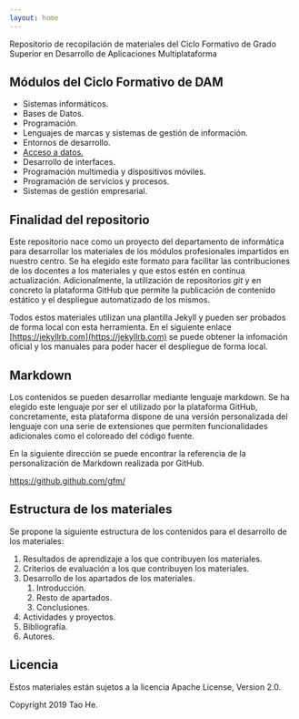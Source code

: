 ```yaml
---
layout: home
---
```


Repositorio de recopilación de materiales del Ciclo Formativo de Grado Superior en Desarrollo de Aplicaciones Multiplataforma

## Módulos del Ciclo Formativo de DAM

* Sistemas informáticos.
* Bases de Datos.
* Programación.
* Lenguajes de marcas y sistemas de gestión de información.
* Entornos de desarrollo.
* [Acceso a datos.](_posts/AccesoDatos.md)
* Desarrollo de interfaces.
* Programación multimedia y dispositivos móviles.
* Programación de servicios y procesos.
* Sistemas de gestión empresarial.

## Finalidad del repositorio

Este repositorio nace como un proyecto del departamento de informática para desarrollar los materiales de los módulos profesionales impartidos en nuestro centro. Se ha elegido este formato para facilitar las contribuciones de los docentes a los materiales y que estos estén en contínua actualización. Adicionalmente, la utilización de repositorios *git* y en concreto la plataforma GitHub que permite la publicación de contenido estático y el despliegue automatizado de los mismos.

Todos estos materiales utilizan una plantilla Jekyll y pueden ser probados de forma local con esta herramienta. En el siguiente enlace [https://jekyllrb.com](https://jekyllrb.com) se puede obtener la infomación oficial y los manuales para poder hacer el despliegue de forma local.

## Markdown

Los contenidos se pueden desarrollar mediante lenguaje markdown. Se ha elegido este lenguaje por ser el utilizado por la plataforma GitHub, concretamente, esta plataforma dispone de una versión personalizada del lenguaje con una serie de extensiones que permiten funcionalidades adicionales como el coloreado del código fuente.

En la siguiente dirección se puede encontrar la referencia de la personalización de Markdown realizada por GitHub.

https://github.github.com/gfm/

## Estructura de los materiales

Se propone la siguiente estructura de los contenidos para el desarrollo de los materiales:

1. Resultados de aprendizaje a los que contribuyen los materiales.
2. Criterios de evaluación a los que contribuyen los materiales.
3. Desarrollo de los apartados de los materiales.
   1. Introducción.
   2. Resto de apartados.
   3. Conclusiones.
4. Actividades y proyectos.
5. Bibliografía.
6. Autores.

## Licencia

Estos materiales están sujetos a la licencia Apache License, Version 2.0.

Copyright 2019 Tao He.

[1]: https://pages.github.com
[2]: https://pages.github.com/themes
[3]: https://github.com/sighingnow/jekyll-gitbook/fork
[4]: https://github.com/allejo/jekyll-toc
[5]: https://github.com/gitbook-plugins/gitbook-plugin-search-pro
[6]: https://github.com/rouge-ruby/rouge/tree/master/lib/rouge/themes
